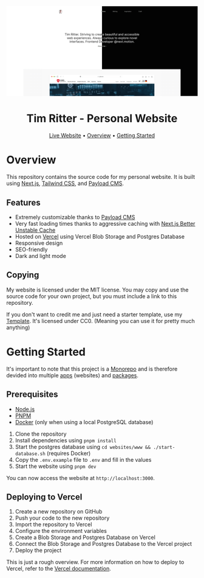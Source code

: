 <div align="center">

<img src="./assets/preview.webp" />

# Tim Ritter - Personal Website

[Live Website](https://tim-ritter.com) •
[Overview](#overview) •
[Getting Started](#getting-started)

</div>

# Overview

This repository contains the source code for my personal website. It is built using
[Next.js](https://nextjs.org/), [Tailwind CSS](https://tailwindcss.com/), and
[Payload CMS](https://payloadcms.com/).

## Features

- Extremely customizable thanks to [Payload CMS](https://payloadcms.com/)
- Very fast loading times thanks to aggressive caching with [Next.js Better Unstable Cache](https://github.com/vercel/next.js/tree/canary/packages/nextjs-better-unstable-cache)
- Hosted on [Vercel](https://vercel.com/) using Vercel Blob Storage and Postgres Database
- Responsive design
- SEO-friendly
- Dark and light mode

## Copying

My website is licensed under the MIT license. You may copy and use the source code for your own project, but you must include a link to this repository.

If you don't want to credit me and just need a starter template, use my [Template](./websites/template/). It's licensed under CC0. (Meaning you can use it for pretty much anything)

# Getting Started

It's important to note that this project is a [Monorepo](https://en.wikipedia.org/wiki/Monorepo) and is therefore devided into multiple [apps](./websites/) (websites) and [packages](./packages/).

## Prerequisites

- [Node.js](https://nodejs.org/en/)
- [PNPM](https://pnpm.io/)
- [Docker](https://www.docker.com/) (only when using a local PostgreSQL database)

1. Clone the repository
2. Install dependencies using `pnpm install`
3. Start the postgres database using `cd websites/www && ./start-database.sh` (requires Docker)
4. Copy the `.env.example` file to `.env` and fill in the values
5. Start the website using `pnpm dev`

You can now access the website at `http://localhost:3000`.

## Deploying to Vercel

1. Create a new repository on GitHub
2. Push your code to the new repository
3. Import the repository to Vercel
4. Configure the environment variables
5. Create a Blob Storage and Postgres Database on Vercel
6. Connect the Blob Storage and Postgres Database to the Vercel project
7. Deploy the project

This is just a rough overview. For more information on how to deploy to Vercel, refer to the [Vercel documentation](https://vercel.com/docs/concepts/deployments/overview).
